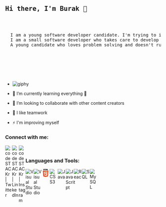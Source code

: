 
## 

<pre>
    <div class="container">
        <div class="block two first">
            <h2>Hi there, I'm Burak 👋 </h2>
            <div class="wrap">
  I am a young software developer candidate. I'm trying to improve myself.
  I am a small software developer who takes care to develop software suitable for corporate software architecture.
  A young candidate who loves problem solving and doesn't run away from problems.
            </div>
        </div>
    </div>
</pre>


- ![giphy](https://user-images.githubusercontent.com/76015489/119416694-e6821f80-bcfc-11eb-85c8-c142c0d227bb.gif)


- 🌱 I’m currently learning everything 🤣
- 👯 I’m looking to collaborate with other content creators
- 🥅 I like teamwork
- ⚡ I'm improving myself

### Connect with me:

[<img align="left" alt="codeSTACKr | Twitter" width="22px" src="https://cdn.jsdelivr.net/npm/simple-icons@v3/icons/twitter.svg" />][twitter]
[<img align="left" alt="codeSTACKr | LinkedIn" width="22px" src="https://cdn.jsdelivr.net/npm/simple-icons@v3/icons/linkedin.svg" />][linkedin]
[<img align="left" alt="codeSTACKr | Instagram" width="22px" src="https://cdn.jsdelivr.net/npm/simple-icons@v3/icons/instagram.svg" />][instagram]

<br />

### Languages and Tools:


<img align="left" alt="Visual Studio " width="26px" src="https://image.flaticon.com/icons/png/512/74/74906.png" />
<img align="left" alt="Visual Studio " width="26px" src="https://image.flaticon.com/icons/png/512/906/906324.png" />
<img align="left" alt="HTML5" width="26px" src="https://raw.githubusercontent.com/github/explore/80688e429a7d4ef2fca1e82350fe8e3517d3494d/topics/html/html.png" />
<img align="left" alt="CSS3" width="26px" src="https://image.flaticon.com/icons/png/512/732/732190.png" />
<img align="left" alt="Java" width="26px" src="https://image.flaticon.com/icons/png/512/226/226777.png" />
<img align="left" alt="JavaScript" width="26px" src="https://image.flaticon.com/icons/png/512/29/29105.png" />
<img align="left" alt="React" width="26px" src="https://image.flaticon.com/icons/png/512/1126/1126012.png" />

<img align="left" alt="SQL" width="26px" src="https://image.flaticon.com/icons/png/512/2772/2772128.png" />
<img align="left" alt="MySQL" width="26px" src="https://image.flaticon.com/icons/png/512/1199/1199128.png" />
<br />
<br />

[twitter]: https://twitter.com/Burakiipekci
[instagram]: https://instagram.com/Burakiipekci
[linkedin]: https://linkedin.com/in/Burakiipekci
